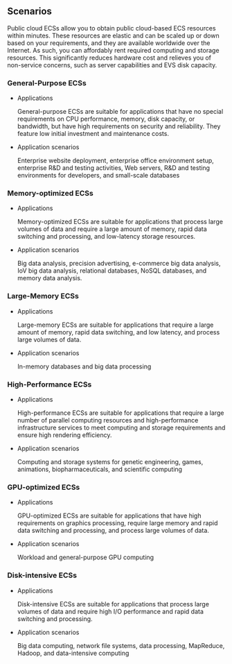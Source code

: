 ## Scenarios

Public cloud ECSs allow you to obtain public cloud-based ECS resources within
minutes. These resources are elastic and can be scaled up or down based on your
requirements, and they are available worldwide over the Internet. As such, you
can affordably rent required computing and storage resources. This significantly
reduces hardware cost and relieves you of non-service concerns, such as server
capabilities and EVS disk capacity.

### General-Purpose ECSs

-   Applications

    General-purpose ECSs are suitable for applications that have no special
    requirements on CPU performance, memory, disk capacity, or bandwidth, but have high requirements on security and reliability. They feature low initial
    investment and maintenance costs.

-   Application scenarios

    Enterprise website deployment, enterprise office environment setup, enterprise R&D and testing activities, Web servers, R&D and testing environments for developers, and small-scale databases

### Memory-optimized ECSs

-   Applications

    Memory-optimized ECSs are suitable for applications that process large volumes of data and require a large amount of memory, rapid data switching and processing, and low-latency storage resources.

-   Application scenarios

    Big data analysis, precision advertising, e-commerce big data analysis, IoV big data analysis, relational databases, NoSQL databases, and memory data analysis.

### Large-Memory ECSs

-   Applications

    Large-memory ECSs are suitable for applications that require a large amount of memory, rapid data switching, and low latency, and process large volumes of data.

-   Application scenarios

    In-memory databases and big data processing

### High-Performance ECSs

-   Applications

    High-performance ECSs are suitable for applications that require a large number of parallel computing resources and high-performance infrastructure services to meet computing and storage requirements and ensure high rendering efficiency.

-   Application scenarios

    Computing and storage systems for genetic engineering, games, animations,
    biopharmaceuticals, and scientific computing

### GPU-optimized ECSs

-   Applications

    GPU-optimized ECSs are suitable for applications that have high requirements on graphics processing, require large memory and rapid data switching and processing, and process large volumes of data.

-   Application scenarios

    Workload and general-purpose GPU computing

### Disk-intensive ECSs

-   Applications

    Disk-intensive ECSs are suitable for applications that process large volumes of data and require high I/O performance and rapid data switching and processing.

-   Application scenarios

    Big data computing, network file systems, data processing, MapReduce, Hadoop,
    and data-intensive computing
